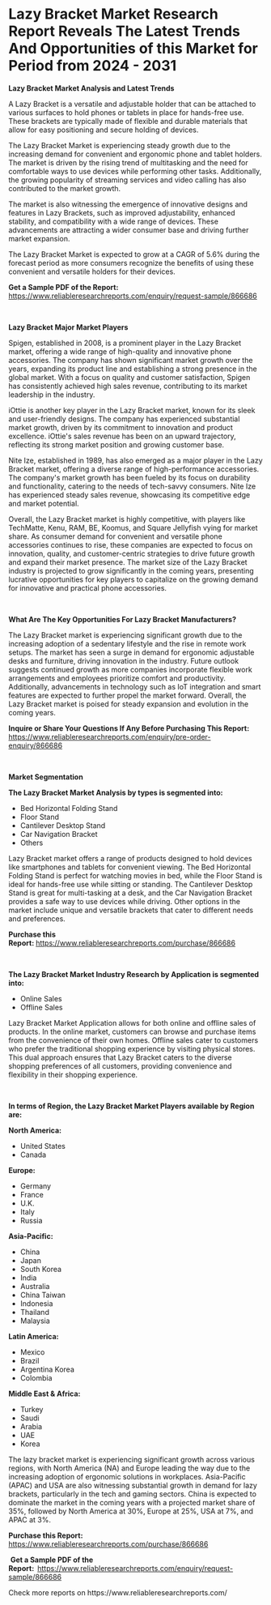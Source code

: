 <p><h1>Lazy Bracket Market Research Report Reveals The Latest Trends And Opportunities of this Market for Period from 2024 - 2031</h1></p><p><strong>Lazy Bracket Market Analysis and Latest Trends</strong></p>
<p><p>A Lazy Bracket is a versatile and adjustable holder that can be attached to various surfaces to hold phones or tablets in place for hands-free use. These brackets are typically made of flexible and durable materials that allow for easy positioning and secure holding of devices.</p><p>The Lazy Bracket Market is experiencing steady growth due to the increasing demand for convenient and ergonomic phone and tablet holders. The market is driven by the rising trend of multitasking and the need for comfortable ways to use devices while performing other tasks. Additionally, the growing popularity of streaming services and video calling has also contributed to the market growth.</p><p>The market is also witnessing the emergence of innovative designs and features in Lazy Brackets, such as improved adjustability, enhanced stability, and compatibility with a wide range of devices. These advancements are attracting a wider consumer base and driving further market expansion.</p><p>The Lazy Bracket Market is expected to grow at a CAGR of 5.6% during the forecast period as more consumers recognize the benefits of using these convenient and versatile holders for their devices.</p></p>
<p><strong>Get a Sample PDF of the Report:&nbsp;</strong> <a href="https://www.reliableresearchreports.com/enquiry/request-sample/866686">https://www.reliableresearchreports.com/enquiry/request-sample/866686</a></p>
<p>&nbsp;</p>
<p><strong>Lazy Bracket Major Market Players</strong></p>
<p><p>Spigen, established in 2008, is a prominent player in the Lazy Bracket market, offering a wide range of high-quality and innovative phone accessories. The company has shown significant market growth over the years, expanding its product line and establishing a strong presence in the global market. With a focus on quality and customer satisfaction, Spigen has consistently achieved high sales revenue, contributing to its market leadership in the industry.</p><p>iOttie is another key player in the Lazy Bracket market, known for its sleek and user-friendly designs. The company has experienced substantial market growth, driven by its commitment to innovation and product excellence. iOttie's sales revenue has been on an upward trajectory, reflecting its strong market position and growing customer base.</p><p>Nite Ize, established in 1989, has also emerged as a major player in the Lazy Bracket market, offering a diverse range of high-performance accessories. The company's market growth has been fueled by its focus on durability and functionality, catering to the needs of tech-savvy consumers. Nite Ize has experienced steady sales revenue, showcasing its competitive edge and market potential.</p><p>Overall, the Lazy Bracket market is highly competitive, with players like TechMatte, Kenu, RAM, BE, Koomus, and Square Jellyfish vying for market share. As consumer demand for convenient and versatile phone accessories continues to rise, these companies are expected to focus on innovation, quality, and customer-centric strategies to drive future growth and expand their market presence. The market size of the Lazy Bracket industry is projected to grow significantly in the coming years, presenting lucrative opportunities for key players to capitalize on the growing demand for innovative and practical phone accessories.</p></p>
<p>&nbsp;</p>
<p><strong>What Are The Key Opportunities For Lazy Bracket Manufacturers?</strong></p>
<p><p>The Lazy Bracket market is experiencing significant growth due to the increasing adoption of a sedentary lifestyle and the rise in remote work setups. The market has seen a surge in demand for ergonomic adjustable desks and furniture, driving innovation in the industry. Future outlook suggests continued growth as more companies incorporate flexible work arrangements and employees prioritize comfort and productivity. Additionally, advancements in technology such as IoT integration and smart features are expected to further propel the market forward. Overall, the Lazy Bracket market is poised for steady expansion and evolution in the coming years.</p></p>
<p><strong>Inquire or Share Your Questions If Any Before Purchasing This Report:</strong> <a href="https://www.reliableresearchreports.com/enquiry/pre-order-enquiry/866686">https://www.reliableresearchreports.com/enquiry/pre-order-enquiry/866686</a></p>
<p>&nbsp;</p>
<p><strong>Market Segmentation</strong></p>
<p><strong>The Lazy Bracket Market Analysis by types is segmented into:</strong></p>
<p><ul><li>Bed Horizontal Folding Stand</li><li>Floor Stand</li><li>Cantilever Desktop Stand</li><li>Car Navigation Bracket</li><li>Others</li></ul></p>
<p><p>Lazy Bracket market offers a range of products designed to hold devices like smartphones and tablets for convenient viewing. The Bed Horizontal Folding Stand is perfect for watching movies in bed, while the Floor Stand is ideal for hands-free use while sitting or standing. The Cantilever Desktop Stand is great for multi-tasking at a desk, and the Car Navigation Bracket provides a safe way to use devices while driving. Other options in the market include unique and versatile brackets that cater to different needs and preferences.</p></p>
<p><strong>Purchase this Report:&nbsp;</strong><a href="https://www.reliableresearchreports.com/purchase/866686">https://www.reliableresearchreports.com/purchase/866686</a></p>
<p>&nbsp;</p>
<p><strong>The Lazy Bracket Market Industry Research by Application is segmented into:</strong></p>
<p><ul><li>Online Sales</li><li>Offline Sales</li></ul></p>
<p><p>Lazy Bracket Market Application allows for both online and offline sales of products. In the online market, customers can browse and purchase items from the convenience of their own homes. Offline sales cater to customers who prefer the traditional shopping experience by visiting physical stores. This dual approach ensures that Lazy Bracket caters to the diverse shopping preferences of all customers, providing convenience and flexibility in their shopping experience.</p></p>
<p>&nbsp;</p>
<p><strong>In terms of Region, the Lazy Bracket Market Players available by Region are:</strong></p>
<p>
    <p> <strong> North America: </strong>
        <ul>
            <li>United States</li>
            <li>Canada</li>
        </ul>
        </p> 
    <p> <strong> Europe: </strong>
        <ul>
            <li>Germany</li>
            <li>France</li>
            <li>U.K.</li>
            <li>Italy</li>
            <li>Russia</li>
        </ul>
        </p> 
    <p> <strong> Asia-Pacific: </strong>
        <ul>
            <li>China</li>
            <li>Japan</li>
            <li>South Korea</li>
            <li>India</li>
            <li>Australia</li>
            <li>China Taiwan</li>
            <li>Indonesia</li>
            <li>Thailand</li>
            <li>Malaysia</li>
        </ul>
        </p> 
    <p> <strong> Latin America: </strong>
        <ul>
            <li>Mexico</li>
            <li>Brazil</li>
            <li>Argentina Korea</li>
            <li>Colombia</li>
        </ul>
        </p> 
    <p> <strong> Middle East & Africa: </strong>
        <ul>
            <li>Turkey</li>
            <li>Saudi</li>
            <li>Arabia</li>
            <li>UAE</li>
            <li>Korea</li>
        </ul>
    </p>
    </p>
<p><p>The lazy bracket market is experiencing significant growth across various regions, with North America (NA) and Europe leading the way due to the increasing adoption of ergonomic solutions in workplaces. Asia-Pacific (APAC) and USA are also witnessing substantial growth in demand for lazy brackets, particularly in the tech and gaming sectors. China is expected to dominate the market in the coming years with a projected market share of 35%, followed by North America at 30%, Europe at 25%, USA at 7%, and APAC at 3%.</p></p>
<p><strong>Purchase this Report: </strong><a href="https://www.reliableresearchreports.com/purchase/866686">https://www.reliableresearchreports.com/purchase/866686</a></p>
<p>&nbsp;<strong>Get a Sample PDF of the Report:&nbsp;&nbsp;</strong><a href="https://www.reliableresearchreports.com/enquiry/request-sample/866686">https://www.reliableresearchreports.com/enquiry/request-sample/866686</a></p>
<p><strong></strong></p>
<p>Check more reports on https://www.reliableresearchreports.com/</p>